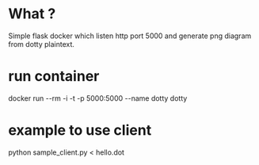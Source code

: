# What ? #

Simple flask docker which listen http port 5000 and generate png diagram from dotty plaintext.


# run container #

docker run --rm -i -t -p 5000:5000 --name dotty dotty

# example to use client #

python sample_client.py < hello.dot
